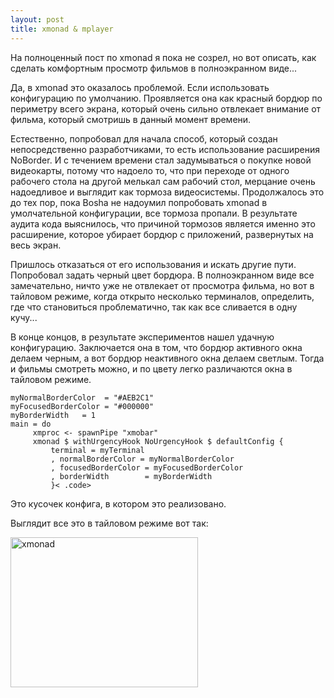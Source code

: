```yaml
--- 
layout: post
title: xmonad & mplayer
---
```

На полноценный пост по xmonad я пока не созрел, но вот описать, как сделать комфортным просмотр фильмов в полноэкранном виде...

Да, в xmonad это оказалось проблемой. Если использовать конфигурацию по умолчанию. Проявляется она как красный бордюр по периметру всего экрана, который очень сильно отвлекает внимание от фильма, который смотришь в данный момент времени.

Естественно, попробовал для начала способ, который создан непосредственно разработчиками, то есть использование расширения NoBorder. И с течением времени стал задумываться о покупке новой видеокарты, потому что надоело то, что при переходе от одного рабочего стола на другой мелькал сам рабочий стол, мерцание очень надоедливое и выглядит как тормоза видеосистемы. Продолжалось это до тех пор, пока Bosha не надоумил попробовать xmonad в умолчательной конфигурации, все тормоза пропали. В результате аудита кода выяснилось, что причиной тормозов является именно это расширение, которое убирает бордюр с приложений, развернутых на весь экран.
<!--more-->
Пришлось отказаться от его использования и искать другие пути. Попробовал задать черный цвет бордюра. В полноэкранном виде все замечательно, ничто уже не отвлекает от просмотра фильма, но вот в тайловом режиме, когда открыто несколько терминалов, определить, где что становиться проблематично, так как все сливается в одну кучу...

В конце концов, в результате экспериментов нашел удачную конфигурацию. Заключается она в том, что бордюр активного окна делаем черным, а вот бордюр неактивного окна делаем светлым. Тогда и фильмы смотреть можно, и по цвету легко различаются окна в тайловом режиме.
<pre><code>myNormalBorderColor  = "#AEB2C1"
myFocusedBorderColor = "#000000"
myBorderWidth   = 1
main = do
     xmproc &lt;- spawnPipe "xmobar"
     xmonad $ withUrgencyHook NoUrgencyHook $ defaultConfig &#123;
         terminal = myTerminal
         , normalBorderColor = myNormalBorderColor
         , focusedBorderColor = myFocusedBorderColor
         , borderWidth        = myBorderWidth
         }< .code></code></pre>

Это кусочек конфига, в котором это реализовано.

Выглядит все это в тайловом режиме вот так:

<a href="http://static.juev.ru/2009/11/2009-11-16-162636_1280x1024_scrot.png"><img class="size-medium wp-image-637" title="xmonad" src="http://static.juev.ru/2009/11/2009-11-16-162636_1280x1024_scrot-300x240.png" alt="xmonad" width="300" height="240" /></a>
